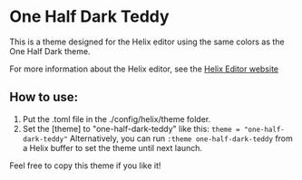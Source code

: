 # One Half Dark Teddy
This is a theme designed for the Helix editor using the same colors as the One Half Dark theme.

For more information about the Helix editor, see the [Helix Editor website](https://helix-editor.com/)

## How to use:
1. Put the .toml file in the ./config/helix/theme folder.
2. Set the \[theme\] to "one-half-dark-teddy" like this:
`theme = "one-half-dark-teddy"`
Alternatively, you can run `:theme one-half-dark-teddy` from a Helix buffer to set the theme until next launch.

Feel free to copy this theme if you like it!
